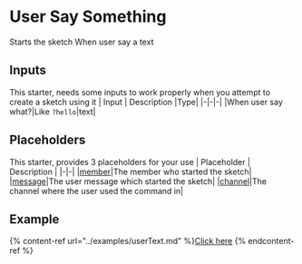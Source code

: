 # User Say Something
Starts the sketch When user say a text

## Inputs
This starter, needs some inputs to work properly when you attempt to create a sketch using it
| Input      | Description |Type|
|-|-|-|
|When user say what?|Like `?hello`|text|

## Placeholders
This starter, provides 3 placeholders for your use
| Placeholder      | Description |
|-|-|
|[member](../placeholders/user.md)|The member who started the sketch|
|[message](../placeholders/message.md)|The user message which started the sketch|
|[channel](../placeholders/channel.md)|The channel where the user used the command in|

## Example
{% content-ref url="../examples/userText.md" %}[Click here](../examples/"userText.md")
{% endcontent-ref %}

